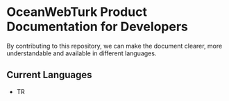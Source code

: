 # OceanWebTurk Product Documentation for Developers

By contributing to this repository, we can make the document clearer, more understandable and available in different languages.

## Current Languages
 * TR
